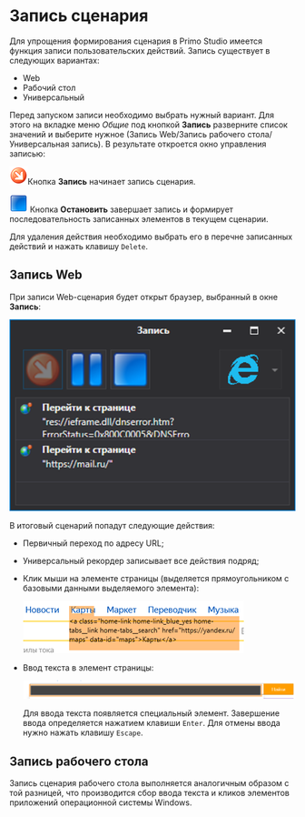 # Запись сценария

Для упрощения формирования сценария в Primo Studio имеется функция записи пользовательских действий. Запись существует в следующих вариантах:

* Web
* Рабочий стол
* Универсальный

Перед запуском записи необходимо выбрать нужный вариант. Для этого на вкладке меню *Общие* под кнопкой **Запись** разверните список значений и выберите нужное (Запись Web/Запись рабочего стола/Универсальная запись). В результате откроется окно управления записью:

![](<../../.gitbook/assets/1 (122).png>)Кнопка **Запись** начинает запись сценария.

![](<../../.gitbook/assets/2 (14).png>) Кнопка **Остановить** завершает запись и формирует последовательность записанных элементов в текущем сценарии.

Для удаления действия необходимо выбрать его в перечне записанных действий и нажать клавишу `Delete`.

## Запись Web

При записи Web-сценария будет открыт браузер, выбранный в окне **Запись**:

![](<../../.gitbook/assets/001 (14).png>)

В итоговый сценарий попадут следующие действия:

* Первичный переход по адресу URL;

* Универсальный рекордер записывает все действия подряд;

* Клик мыши на элементе страницы (выделяется прямоугольником с базовыми данными выделяемого элемента):

  ![](<../../.gitbook/assets/3 (4).png>)

* Ввод текста в элемент страницы:

  ![](<../../.gitbook/assets/4 (4).png>)

  Для ввода текста появляется специальный элемент. Завершение ввода определяется нажатием клавиши `Enter`. Для отмены ввода нужно нажать клавишу `Escape`.

## Запись рабочего стола

Запись сценария рабочего стола выполняется аналогичным образом с той разницей, что производится сбор ввода текста и кликов элементов приложений операционной системы Windows.
